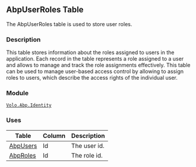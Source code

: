 ## AbpUserRoles Table

The AbpUserRoles table is used to store user roles.

### Description

This table stores information about the roles assigned to users in the application. Each record in the table represents a role assigned to a user and allows to manage and track the role assignments effectively. This table can be used to manage user-based access control by allowing to assign roles to users, which describe the access rights of the individual user.

### Module

[`Volo.Abp.Identity`](../../Identity.md)

### Uses

| Table | Column | Description |
| --- | --- | --- |
| [AbpUsers](AbpUsers.md) | Id | The user id. |
| [AbpRoles](AbpRoles.md) | Id | The role id. |
